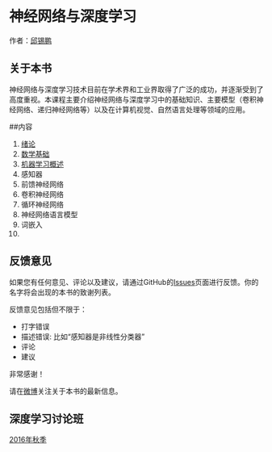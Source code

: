 # 神经网络与深度学习
作者：[邱锡鹏](http://weibo.com/xpqiu)

## 关于本书


神经网络与深度学习技术目前在学术界和工业界取得了广泛的成功，并逐渐受到了高度重视。本课程主要介绍神经网络与深度学习中的基础知识、主要模型（卷积神经网络、递归神经网络等）以及在计算机视觉、自然语言处理等领域的应用。

##内容

1. [绪论](ch1.pdf)
2. [数学基础](ch2.pdf)
3. [机器学习概述](ch3.pdf)
4. 感知器
5. 前馈神经网络
6. 卷积神经网络
7. 循环神经网络
8. 神经网络语言模型
9. 词嵌入
10. ​






## 反馈意见

如果您有任何意见、评论以及建议，请通过GitHub的[Issues](https://github.com/nndl/textbook-comments/issues)页面进行反馈。你的名字将会出现的本书的致谢列表。

反馈意见包括但不限于：

* 打字错误
* 描述错误: 比如“感知器是非线性分类器”
* 评论
* 建议

非常感谢！

请在[微博](http://weibo.com/xpqiu/home?wvr=5)关注关于本书的最新信息。



## 深度学习讨论班

[2016年秋季](seminar2016fall)

